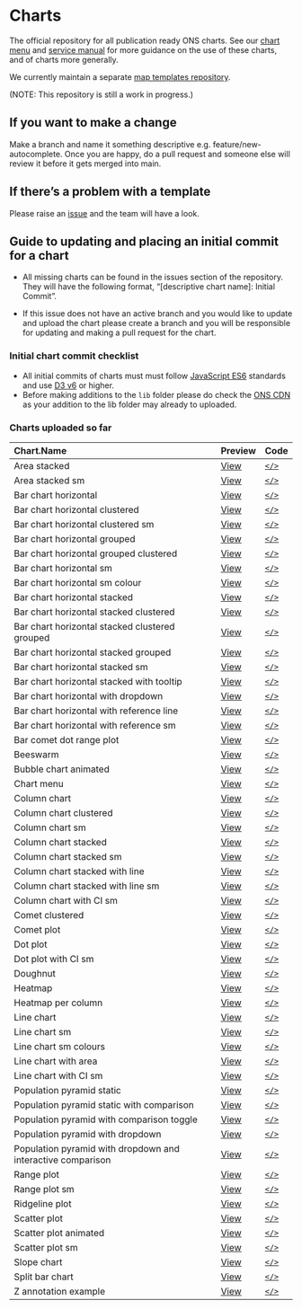 

<!-- README.md is auto-generated from README.qmd. Do not edit directly. -->

# Charts

The official repository for all publication ready ONS charts. See our
[chart menu](https://onsvisual.github.io/Charts/chart-menu/) and
[service manual](https://service-manual.ons.gov.uk/data-visualisation)
for more guidance on the use of these charts, and of charts more
generally.

We currently maintain a separate [map templates
repository](https://github.com/ONSvisual/maptemplates).

(NOTE: This repository is still a work in progress.)

## If you want to make a change

Make a branch and name it something descriptive
e.g. feature/new-autocomplete. Once you are happy, do a pull request and
someone else will review it before it gets merged into main.

## If there’s a problem with a template

Please raise an [issue](https://github.com/ONSvisual/Charts/issues) and
the team will have a look.

## Guide to updating and placing an initial commit for a chart

- All missing charts can be found in the issues section of the
  repository. They will have the following format, “\[descriptive chart
  name\]: Initial Commit”.

- If this issue does not have an active branch and you would like to
  update and upload the chart please create a branch and you will be
  responsible for updating and making a pull request for the chart.

### Initial chart commit checklist

- All initial commits of charts must must follow [JavaScript
  ES6](https://www.w3schools.com/js/js_es6.asp) standards and use [D3
  v6](https://observablehq.com/@d3/d3v6-migration-guide) or higher.
- Before making additions to the `lib` folder please do check the [ONS
  CDN](https://github.com/ONSdigital/cdn.ons.gov.uk-vendor) as your
  addition to the lib folder may already to uploaded.

### Charts uploaded so far

| Chart.Name | Preview | Code |
|:---|:---|:---|
| Area stacked | [View](https://onsvisual.github.io/Charts/area-stacked/) | [`</>`](https://github.com/ONSvisual/Charts/tree/main/area-stacked/) |
| Area stacked sm | [View](https://onsvisual.github.io/Charts/area-stacked-sm/) | [`</>`](https://github.com/ONSvisual/Charts/tree/main/area-stacked-sm/) |
| Bar chart horizontal | [View](https://onsvisual.github.io/Charts/bar-chart-horizontal/) | [`</>`](https://github.com/ONSvisual/Charts/tree/main/bar-chart-horizontal/) |
| Bar chart horizontal clustered | [View](https://onsvisual.github.io/Charts/bar-chart-horizontal-clustered/) | [`</>`](https://github.com/ONSvisual/Charts/tree/main/bar-chart-horizontal-clustered/) |
| Bar chart horizontal clustered sm | [View](https://onsvisual.github.io/Charts/bar-chart-horizontal-clustered-sm/) | [`</>`](https://github.com/ONSvisual/Charts/tree/main/bar-chart-horizontal-clustered-sm/) |
| Bar chart horizontal grouped | [View](https://onsvisual.github.io/Charts/bar-chart-horizontal-grouped/) | [`</>`](https://github.com/ONSvisual/Charts/tree/main/bar-chart-horizontal-grouped/) |
| Bar chart horizontal grouped clustered | [View](https://onsvisual.github.io/Charts/bar-chart-horizontal-grouped-clustered/) | [`</>`](https://github.com/ONSvisual/Charts/tree/main/bar-chart-horizontal-grouped-clustered/) |
| Bar chart horizontal sm | [View](https://onsvisual.github.io/Charts/bar-chart-horizontal-sm/) | [`</>`](https://github.com/ONSvisual/Charts/tree/main/bar-chart-horizontal-sm/) |
| Bar chart horizontal sm colour | [View](https://onsvisual.github.io/Charts/bar-chart-horizontal-sm-colour/) | [`</>`](https://github.com/ONSvisual/Charts/tree/main/bar-chart-horizontal-sm-colour/) |
| Bar chart horizontal stacked | [View](https://onsvisual.github.io/Charts/bar-chart-horizontal-stacked/) | [`</>`](https://github.com/ONSvisual/Charts/tree/main/bar-chart-horizontal-stacked/) |
| Bar chart horizontal stacked clustered | [View](https://onsvisual.github.io/Charts/bar-chart-horizontal-stacked-clustered/) | [`</>`](https://github.com/ONSvisual/Charts/tree/main/bar-chart-horizontal-stacked-clustered/) |
| Bar chart horizontal stacked clustered grouped | [View](https://onsvisual.github.io/Charts/bar-chart-horizontal-stacked-clustered-grouped/) | [`</>`](https://github.com/ONSvisual/Charts/tree/main/bar-chart-horizontal-stacked-clustered-grouped/) |
| Bar chart horizontal stacked grouped | [View](https://onsvisual.github.io/Charts/bar-chart-horizontal-stacked-grouped/) | [`</>`](https://github.com/ONSvisual/Charts/tree/main/bar-chart-horizontal-stacked-grouped/) |
| Bar chart horizontal stacked sm | [View](https://onsvisual.github.io/Charts/bar-chart-horizontal-stacked-sm/) | [`</>`](https://github.com/ONSvisual/Charts/tree/main/bar-chart-horizontal-stacked-sm/) |
| Bar chart horizontal stacked with tooltip | [View](https://onsvisual.github.io/Charts/bar-chart-horizontal-stacked-with-tooltip/) | [`</>`](https://github.com/ONSvisual/Charts/tree/main/bar-chart-horizontal-stacked-with-tooltip/) |
| Bar chart horizontal with dropdown | [View](https://onsvisual.github.io/Charts/bar-chart-horizontal-with-dropdown/) | [`</>`](https://github.com/ONSvisual/Charts/tree/main/bar-chart-horizontal-with-dropdown/) |
| Bar chart horizontal with reference line | [View](https://onsvisual.github.io/Charts/bar-chart-horizontal-with-reference-line/) | [`</>`](https://github.com/ONSvisual/Charts/tree/main/bar-chart-horizontal-with-reference-line/) |
| Bar chart horizontal with reference sm | [View](https://onsvisual.github.io/Charts/bar-chart-horizontal-with-reference-sm/) | [`</>`](https://github.com/ONSvisual/Charts/tree/main/bar-chart-horizontal-with-reference-sm/) |
| Bar comet dot range plot | [View](https://onsvisual.github.io/Charts/bar-comet-dot-range-plot/) | [`</>`](https://github.com/ONSvisual/Charts/tree/main/bar-comet-dot-range-plot/) |
| Beeswarm | [View](https://onsvisual.github.io/Charts/beeswarm/) | [`</>`](https://github.com/ONSvisual/Charts/tree/main/beeswarm/) |
| Bubble chart animated | [View](https://onsvisual.github.io/Charts/bubble-chart-animated/) | [`</>`](https://github.com/ONSvisual/Charts/tree/main/bubble-chart-animated/) |
| Chart menu | [View](https://onsvisual.github.io/Charts/chart-menu/) | [`</>`](https://github.com/ONSvisual/Charts/tree/main/chart-menu/) |
| Column chart | [View](https://onsvisual.github.io/Charts/column-chart/) | [`</>`](https://github.com/ONSvisual/Charts/tree/main/column-chart/) |
| Column chart clustered | [View](https://onsvisual.github.io/Charts/column-chart-clustered/) | [`</>`](https://github.com/ONSvisual/Charts/tree/main/column-chart-clustered/) |
| Column chart sm | [View](https://onsvisual.github.io/Charts/column-chart-sm/) | [`</>`](https://github.com/ONSvisual/Charts/tree/main/column-chart-sm/) |
| Column chart stacked | [View](https://onsvisual.github.io/Charts/column-chart-stacked/) | [`</>`](https://github.com/ONSvisual/Charts/tree/main/column-chart-stacked/) |
| Column chart stacked sm | [View](https://onsvisual.github.io/Charts/column-chart-stacked-sm/) | [`</>`](https://github.com/ONSvisual/Charts/tree/main/column-chart-stacked-sm/) |
| Column chart stacked with line | [View](https://onsvisual.github.io/Charts/column-chart-stacked-with-line/) | [`</>`](https://github.com/ONSvisual/Charts/tree/main/column-chart-stacked-with-line/) |
| Column chart stacked with line sm | [View](https://onsvisual.github.io/Charts/column-chart-stacked-with-line-sm/) | [`</>`](https://github.com/ONSvisual/Charts/tree/main/column-chart-stacked-with-line-sm/) |
| Column chart with CI sm | [View](https://onsvisual.github.io/Charts/column-chart-with-ci-sm/) | [`</>`](https://github.com/ONSvisual/Charts/tree/main/column-chart-with-ci-sm/) |
| Comet clustered | [View](https://onsvisual.github.io/Charts/comet-clustered/) | [`</>`](https://github.com/ONSvisual/Charts/tree/main/comet-clustered/) |
| Comet plot | [View](https://onsvisual.github.io/Charts/comet-plot/) | [`</>`](https://github.com/ONSvisual/Charts/tree/main/comet-plot/) |
| Dot plot | [View](https://onsvisual.github.io/Charts/dot-plot/) | [`</>`](https://github.com/ONSvisual/Charts/tree/main/dot-plot/) |
| Dot plot with CI sm | [View](https://onsvisual.github.io/Charts/dot-plot-with-ci-sm/) | [`</>`](https://github.com/ONSvisual/Charts/tree/main/dot-plot-with-ci-sm/) |
| Doughnut | [View](https://onsvisual.github.io/Charts/doughnut/) | [`</>`](https://github.com/ONSvisual/Charts/tree/main/doughnut/) |
| Heatmap | [View](https://onsvisual.github.io/Charts/heatmap/) | [`</>`](https://github.com/ONSvisual/Charts/tree/main/heatmap/) |
| Heatmap per column | [View](https://onsvisual.github.io/Charts/heatmap-per-column/) | [`</>`](https://github.com/ONSvisual/Charts/tree/main/heatmap-per-column/) |
| Line chart | [View](https://onsvisual.github.io/Charts/line-chart/) | [`</>`](https://github.com/ONSvisual/Charts/tree/main/line-chart/) |
| Line chart sm | [View](https://onsvisual.github.io/Charts/line-chart-sm/) | [`</>`](https://github.com/ONSvisual/Charts/tree/main/line-chart-sm/) |
| Line chart sm colours | [View](https://onsvisual.github.io/Charts/line-chart-sm-colours/) | [`</>`](https://github.com/ONSvisual/Charts/tree/main/line-chart-sm-colours/) |
| Line chart with area | [View](https://onsvisual.github.io/Charts/line-chart-with-area/) | [`</>`](https://github.com/ONSvisual/Charts/tree/main/line-chart-with-area/) |
| Line chart with CI sm | [View](https://onsvisual.github.io/Charts/line-chart-with-ci-sm/) | [`</>`](https://github.com/ONSvisual/Charts/tree/main/line-chart-with-ci-sm/) |
| Population pyramid static | [View](https://onsvisual.github.io/Charts/population-pyramid-static/) | [`</>`](https://github.com/ONSvisual/Charts/tree/main/population-pyramid-static/) |
| Population pyramid static with comparison | [View](https://onsvisual.github.io/Charts/population-pyramid-static-with-comparison/) | [`</>`](https://github.com/ONSvisual/Charts/tree/main/population-pyramid-static-with-comparison/) |
| Population pyramid with comparison toggle | [View](https://onsvisual.github.io/Charts/population-pyramid-with-comparison-toggle/) | [`</>`](https://github.com/ONSvisual/Charts/tree/main/population-pyramid-with-comparison-toggle/) |
| Population pyramid with dropdown | [View](https://onsvisual.github.io/Charts/population-pyramid-with-dropdown/) | [`</>`](https://github.com/ONSvisual/Charts/tree/main/population-pyramid-with-dropdown/) |
| Population pyramid with dropdown and interactive comparison | [View](https://onsvisual.github.io/Charts/population-pyramid-with-dropdown-and-interactive-comparison/) | [`</>`](https://github.com/ONSvisual/Charts/tree/main/population-pyramid-with-dropdown-and-interactive-comparison/) |
| Range plot | [View](https://onsvisual.github.io/Charts/range-plot/) | [`</>`](https://github.com/ONSvisual/Charts/tree/main/range-plot/) |
| Range plot sm | [View](https://onsvisual.github.io/Charts/range-plot-sm/) | [`</>`](https://github.com/ONSvisual/Charts/tree/main/range-plot-sm/) |
| Ridgeline plot | [View](https://onsvisual.github.io/Charts/ridgeline-plot/) | [`</>`](https://github.com/ONSvisual/Charts/tree/main/ridgeline-plot/) |
| Scatter plot | [View](https://onsvisual.github.io/Charts/scatter-plot/) | [`</>`](https://github.com/ONSvisual/Charts/tree/main/scatter-plot/) |
| Scatter plot animated | [View](https://onsvisual.github.io/Charts/scatter-plot-animated/) | [`</>`](https://github.com/ONSvisual/Charts/tree/main/scatter-plot-animated/) |
| Scatter plot sm | [View](https://onsvisual.github.io/Charts/scatter-plot-sm/) | [`</>`](https://github.com/ONSvisual/Charts/tree/main/scatter-plot-sm/) |
| Slope chart | [View](https://onsvisual.github.io/Charts/slope-chart/) | [`</>`](https://github.com/ONSvisual/Charts/tree/main/slope-chart/) |
| Split bar chart | [View](https://onsvisual.github.io/Charts/split-bar-chart/) | [`</>`](https://github.com/ONSvisual/Charts/tree/main/split-bar-chart/) |
| Z annotation example | [View](https://onsvisual.github.io/Charts/z-annotation-example/) | [`</>`](https://github.com/ONSvisual/Charts/tree/main/z-annotation-example/) |

